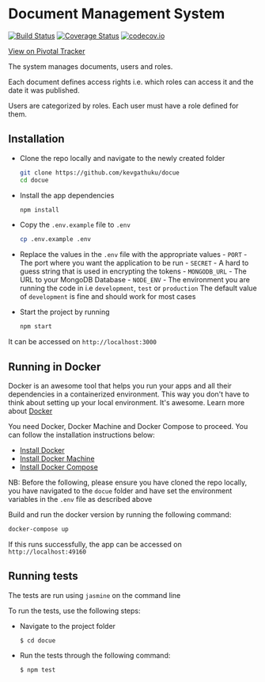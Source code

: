# Document Management System

[![Build Status](https://travis-ci.org/kevgathuku/docue.svg?branch=master)](https://travis-ci.org/kevgathuku/docue)   [![Coverage Status](https://coveralls.io/repos/github/kevgathuku/docue/badge.svg?branch=master)](https://coveralls.io/github/kevgathuku/docue?branch=master) [![codecov.io](https://codecov.io/github/kevgathuku/docue/coverage.svg?branch=master)](https://codecov.io/github/kevgathuku/docue?branch=master)

[View on Pivotal Tracker](https://www.pivotaltracker.com/n/projects/1515788)

The system manages documents, users and roles.

Each document defines access rights i.e. which roles can access it and the date it was published.

Users are categorized by roles. Each user must have a role defined for them.

## Installation

- Clone the repo locally and navigate to the newly created folder

    ```bash
    git clone https://github.com/kevgathuku/docue
  cd docue
    ```


 - Install the app dependencies

    ```bash
    npm install
    ```

 - Copy the `.env.example` file to `.env`

     ```bash
     cp .env.example .env
     ```

 - Replace the values in the `.env` file with the appropriate values
         - `PORT` - The port where you want the application to be run
         - `SECRET` - A hard to guess string that is used in encrypting the tokens
         - `MONGODB_URL` - The URL to your MongoDB Database
         - `NODE_ENV` - The environment you are running the code in i.e `development`, `test` or `production`
             The default value of `development` is fine and should work for most cases

 - Start the project by running

    ```bash
    npm start
    ```

  It can be accessed on `http://localhost:3000`

## Running in Docker

Docker is an awesome tool that helps you run your apps and all their dependencies in a containerized environment. This way you don't have to think about setting up your local environment. It's awesome. Learn more about [Docker](https://www.docker.com/what-docker)

You need Docker, Docker Machine and Docker Compose to proceed. You can follow the installation instructions below:

 - [Install Docker](https://docs.docker.com/engine/installation/)
 - [Install Docker Machine](https://docs.docker.com/machine/install-machine/)
 - [Install Docker Compose](https://docs.docker.com/compose/install/)

NB: Before the following, please ensure you have cloned the repo locally, you have navigated to the `docue` folder and have set the environment variables in the `.env` file as described above

Build and run the docker version by running the following command:

```bash
docker-compose up

```

If this runs successfully, the app can be accessed on `http://localhost:49160`

## Running tests

The tests are run using `jasmine` on the command line

To run the tests, use the following steps:

 - Navigate to the project folder

    `$ cd docue`

 - Run the tests through the following command:

    `$ npm test`
